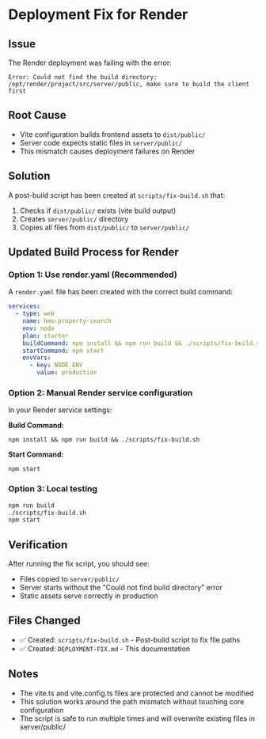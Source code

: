 # Deployment Fix for Render

## Issue
The Render deployment was failing with the error:
```
Error: Could not find the build directory: /opt/render/project/src/server/public, make sure to build the client first
```

## Root Cause
- Vite configuration builds frontend assets to `dist/public/`
- Server code expects static files in `server/public/`
- This mismatch causes deployment failures on Render

## Solution
A post-build script has been created at `scripts/fix-build.sh` that:

1. Checks if `dist/public/` exists (vite build output)
2. Creates `server/public/` directory
3. Copies all files from `dist/public/` to `server/public/`

## Updated Build Process for Render

### Option 1: Use render.yaml (Recommended)
A `render.yaml` file has been created with the correct build command:
```yaml
services:
  - type: web
    name: hmo-property-search
    env: node
    plan: starter
    buildCommand: npm install && npm run build && ./scripts/fix-build.sh
    startCommand: npm start
    envVars:
      - key: NODE_ENV
        value: production
```

### Option 2: Manual Render service configuration
In your Render service settings:

**Build Command:**
```
npm install && npm run build && ./scripts/fix-build.sh
```

**Start Command:**
```
npm start
```

### Option 3: Local testing
```bash
npm run build
./scripts/fix-build.sh
npm start
```

## Verification
After running the fix script, you should see:
- Files copied to `server/public/`
- Server starts without the "Could not find build directory" error
- Static assets serve correctly in production

## Files Changed
- ✅ Created: `scripts/fix-build.sh` - Post-build script to fix file paths
- ✅ Created: `DEPLOYMENT-FIX.md` - This documentation

## Notes
- The vite.ts and vite.config.ts files are protected and cannot be modified
- This solution works around the path mismatch without touching core configuration
- The script is safe to run multiple times and will overwrite existing files in server/public/
